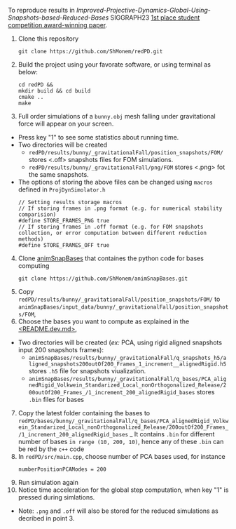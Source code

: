 
 To reproduce results in *Improved-Projective-Dynamics-Global-Using-Snapshots-based-Reduced-Bases* SIGGRAPH23 [1st place student competition award-winning paper](https://dl.acm.org/doi/10.1145/3588028.3603665).

 1. Clone this repository 									
	``` 
	git clone https://github.com/ShMonem/redPD.git
	```
2. Build the project using your favorate software, or using terminal as below:
	```
   cd redPD &&
   mkdir build && cd build 
   cmake ..
   make
    ```
3. Full order simulations of a `bunny.obj` mesh falling under gravitational force will appear on your screen.
  - Press key "1" to see some statistics about running time.
  - Two directories will be created
	- `redPD/results/bunny/_gravitationalFall/position_snapshots/FOM/` stores <.off> snapshots files for FOM simulations.
  	- `redPD/results/bunny/_gravitationalFall/png/FOM` stores <.png> fot the same snapshots.  
  - The options of storing the above files can be changed using `macros` defined in `ProjDynSimolator.h`
	```
	// Setting results storage macros
	// If storing frames in .png format (e.g. for numerical stability comparision)
	#define STORE_FRAMES_PNG true
	// If storing frames in .off format (e.g. for FOM snapshots collection, or error computation between different reduction methods)
	#define STORE_FRAMES_OFF true
	```
4. Clone [animSnapBases](https://github.com/ShMonem/animSnapBases) that containes the python code for bases computing
	```
	git clone https://github.com/ShMonem/animSnapBases.git
	```
5. Copy `redPD/results/bunny/_gravitationalFall/position_snapshots/FOM/` to `animSnapBases/input_data/bunny/_gravitationalFall/position_snapshots/FOM`,
6. Choose the bases you want to compute as explained in the [<README.dev.md>](https://github.com/ShMonem/animSnapBases/blob/main/config/README.dev.md),
  - Two directories will be created (*ex:* PCA, using rigid aligned snapshots input 200 snapshots frames):
	- `animSnapBases/results/bunny/_gravitationalFall/q_snapshots_h5/aligned_snapshots200outOf200_Frames_1_increment__alignedRigid.h5` stores `.h5` file for snapshots viualization.
	- `animSnapBases/results/bunny/_gravitationalFall/q_bases/PCA_alignedRigid_Volkwein_Standarized_Local_nonOrthogonalized_Release/200outOf200_Frames_/1_increment_200_alignedRigid_bases` stores `.bin` files for bases
7. Copy the latest folder containing the bases to `redPD/bases/bunny/_gravitationalFall/q_bases/PCA_alignedRigid_Volkwein_Standarized_Local_nonOrthogonalized_Release/200outOf200_Frames_/1_increment_200_alignedRigid_bases`
  _ It contains `.bin` for different number of bases `in range (10, 200, 10)`, hence any of these `.bin` can be red by the `c++` code 
8. In `redPD/src/main.cpp`, choose number of PCA bases used, for instance
	```
	numberPositionPCAModes = 200
    ```
9. Run simulation again 
10. Notice time acceleration for the global step computation, when key "1" is pressed during simlations.
  - Note: `.png` and `.off` will also be stored for the reduced simulations as decribed in point 3.